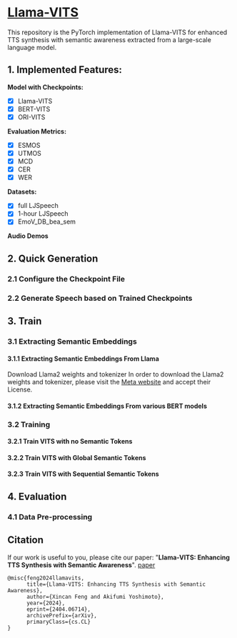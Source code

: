 # **[Llama-VITS](https://arxiv.org/abs/2404.06714)**

This repository is the PyTorch implementation of Llama-VITS for enhanced TTS synthesis with semantic awareness extracted from a large-scale language model. 

## 1. Implemented Features:  
**Model with Checkpoints:** 
- [x] Llama-VITS  
- [x] BERT-VITS  
- [x] ORI-VITS  

**Evaluation Metrics:**
- [x] ESMOS  
- [x] UTMOS  
- [x] MCD  
- [x] CER  
- [x] WER  

**Datasets:**  
- [x] full LJSpeech  
- [x] 1-hour LJSpeech  
- [x] EmoV_DB_bea_sem  

**Audio Demos**

## 2. Quick Generation
### 2.1 Configure the Checkpoint File
### 2.2 Generate Speech based on Trained Checkpoints



## 3. Train

### 3.1 Extracting Semantic Embeddings
#### 3.1.1 Extracting Semantic Embeddings From Llama
Download Llama2 weights and tokenizer
In order to download the Llama2 weights and tokenizer, please visit the [Meta website](https://ai.meta.com/resources/models-and-libraries/llama-downloads/) and accept their License.

#### 3.1.2 Extracting Semantic Embeddings From various BERT models

### 3.2 Training
#### 3.2.1 Train VITS with no Semantic Tokens  
#### 3.2.2 Train VITS with Global Semantic Tokens   
#### 3.2.3 Train VITS with Sequential Semantic Tokens  


## 4. Evaluation
### 4.1 Data Pre-processing



## **Citation**

If our work is useful to you, please cite our paper: "**Llama-VITS: Enhancing TTS Synthesis with Semantic Awareness**". [paper](https://arxiv.org/abs/2404.06714)
```
@misc{feng2024llamavits,
      title={Llama-VITS: Enhancing TTS Synthesis with Semantic Awareness}, 
      author={Xincan Feng and Akifumi Yoshimoto},
      year={2024},
      eprint={2404.06714},
      archivePrefix={arXiv},
      primaryClass={cs.CL}
}
```
